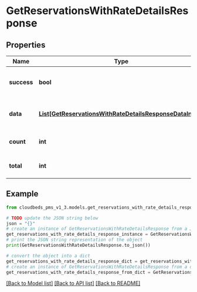 # GetReservationsWithRateDetailsResponse


## Properties

Name | Type | Description | Notes
------------ | ------------- | ------------- | -------------
**success** | **bool** | Returns if the request could be completed | [optional] 
**data** | [**List[GetReservationsWithRateDetailsResponseDataInner]**](GetReservationsWithRateDetailsResponseDataInner.md) | Details for the reservations returned | [optional] 
**count** | **int** | Number of results returned | [optional] 
**total** | **int** | Total number of results | [optional] 

## Example

```python
from cloudbeds_pms_v1_3.models.get_reservations_with_rate_details_response import GetReservationsWithRateDetailsResponse

# TODO update the JSON string below
json = "{}"
# create an instance of GetReservationsWithRateDetailsResponse from a JSON string
get_reservations_with_rate_details_response_instance = GetReservationsWithRateDetailsResponse.from_json(json)
# print the JSON string representation of the object
print(GetReservationsWithRateDetailsResponse.to_json())

# convert the object into a dict
get_reservations_with_rate_details_response_dict = get_reservations_with_rate_details_response_instance.to_dict()
# create an instance of GetReservationsWithRateDetailsResponse from a dict
get_reservations_with_rate_details_response_from_dict = GetReservationsWithRateDetailsResponse.from_dict(get_reservations_with_rate_details_response_dict)
```
[[Back to Model list]](../README.md#documentation-for-models) [[Back to API list]](../README.md#documentation-for-api-endpoints) [[Back to README]](../README.md)


